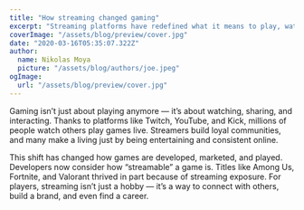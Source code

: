 ```yaml
---
title: "How streaming changed gaming"
excerpt: "Streaming platforms have redefined what it means to play, watch, and engage with games."
coverImage: "/assets/blog/preview/cover.jpg"
date: "2020-03-16T05:35:07.322Z"
author:
  name: Nikolas Moya
  picture: "/assets/blog/authors/joe.jpeg"
ogImage:
  url: "/assets/blog/preview/cover.jpg"
---
```


Gaming isn’t just about playing anymore — it’s about watching, sharing, and interacting. Thanks to platforms like Twitch, YouTube, and Kick, millions of people watch others play games live. Streamers build loyal communities, and many make a living just by being entertaining and consistent online.

This shift has changed how games are developed, marketed, and played. Developers now consider how “streamable” a game is. Titles like Among Us, Fortnite, and Valorant thrived in part because of streaming exposure. For players, streaming isn’t just a hobby — it’s a way to connect with others, build a brand, and even find a career.
